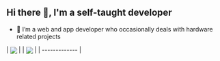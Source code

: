 ## Hi there 👋, I'm a self-taught developer
- 🔭 I’m a web and app developer who occasionally deals with hardware related projects


| <a href="https://github.com/JasonXtra/" target="_blank"><img align="center" src="https://github-readme-stats-quokka1024s-projects.vercel.app/?username=JasonXtra&theme=transparent" /></a> |
| <a href="https://github.com/JasonXtra/" target="_blank"><img align="center" src="https://github-readme-stats-quokka1024s-projects.vercel.app/api/top-langs/?username=JasonXtra&theme=transparent&langs_count=20" /></a> |
| ------------- |
<!--
**skibiditoilet** is a ✨ _special_ ✨ repository because its `README.md` (this file) appears on your GitHub profile.

Here are some ideas to get you started:

- 🔭 I’m currently working on ...
- 🌱 I’m currently learning ...
- 👯 I’m looking to collaborate on ...
- 🤔 I’m looking for help with ...
- 💬 Ask me about ...
- 📫 How to reach me: ...
- 😄 Pronouns: ...
- ⚡ Fun fact: ...
-->

